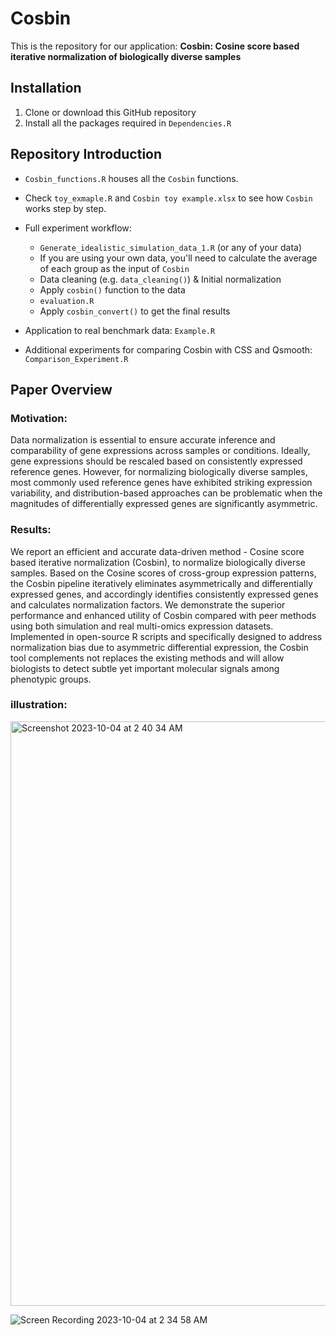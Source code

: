 # Cosbin
This is the repository for our application: **Cosbin: Cosine score based iterative normalization of biologically diverse samples**

## Installation
1. Clone or download this GitHub repository
2. Install all the packages required in `Dependencies.R`

## Repository Introduction
- `Cosbin_functions.R` houses all the `Cosbin` functions.
- Check `toy_exmaple.R` and `Cosbin toy example.xlsx` to see how `Cosbin` works step by step.

- Full experiment workflow:
  - `Generate_idealistic_simulation_data_1.R` (or any of your data) 
  - If you are using your own data, you'll need to calculate the average of each group as the input of `Cosbin`
  - Data cleaning (e.g. `data_cleaning()`) & Initial normalization 
  - Apply `cosbin()` function to the data
  - `evaluation.R` 
  - Apply `cosbin_convert()` to get the final results

- Application to real benchmark data:
`Example.R`

- Additional experiments for comparing Cosbin with CSS and Qsmooth:
`Comparison_Experiment.R`


## Paper Overview
### Motivation: 
Data normalization is essential to ensure accurate inference and comparability of gene expressions across samples or conditions. Ideally, gene expressions should be rescaled based on consistently expressed reference genes. However, for normalizing biologically diverse samples, most commonly used reference genes have exhibited striking expression variability, and distribution-based approaches can be problematic when the magnitudes of differentially expressed genes are significantly asymmetric. 
### Results: 
We report an efficient and accurate data-driven method - Cosine score based iterative normalization (Cosbin), to normalize biologically diverse samples. Based on the Cosine scores of cross-group expression patterns, the Cosbin pipeline iteratively eliminates asymmetrically and differentially expressed genes, and accordingly identifies consistently expressed genes and calculates normalization factors. We demonstrate the superior performance and enhanced utility of Cosbin compared with peer methods using both simulation and real multi-omics expression datasets. Implemented in open-source R scripts and specifically designed to address normalization bias due to asymmetric differential expression, the Cosbin tool complements not replaces the existing methods and will allow biologists to detect subtle yet important molecular signals among phenotypic groups.
### illustration:
<img width="935" alt="Screenshot 2023-10-04 at 2 40 34 AM" src="https://github.com/MinjieSh/Cosbin/assets/42553263/10dafeb9-e986-434d-88b0-6d884eeac31f">

![Screen Recording 2023-10-04 at 2 34 58 AM](https://github.com/MinjieSh/Cosbin/assets/42553263/32ffa903-a5b9-4fff-a3e1-662028415567)

